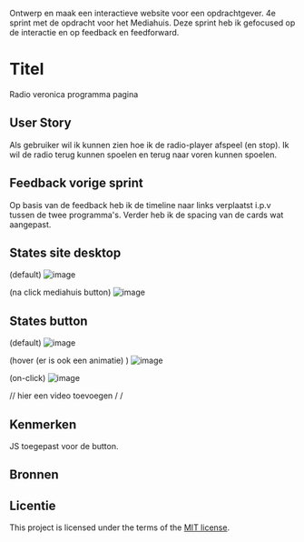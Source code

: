
Ontwerp en maak een interactieve website voor een opdrachtgever. 4e sprint met de opdracht voor het Mediahuis. Deze sprint heb ik gefocused op de interactie en op feedback en feedforward.

# Titel
Radio veronica programma pagina

## User Story
Als gebruiker wil ik kunnen zien hoe ik de radio-player afspeel (en stop). Ik wil de radio terug kunnen spoelen en terug naar voren kunnen spoelen.

## Feedback vorige sprint
Op basis van de feedback heb ik de timeline naar links verplaatst i.p.v tussen de twee programma's. Verder heb ik de spacing van de cards wat aangepast.

## States site desktop

(default)
![image](https://github.com/user-attachments/assets/07210c00-d7c1-44b5-8544-46c7a58fb0d0)

(na click mediahuis button)
![image](https://github.com/user-attachments/assets/c796e080-170f-403c-91a5-982fca857431)


## States button
(default)
![image](https://github.com/user-attachments/assets/96b244db-7f06-4871-a5d0-0dde3b062f54)

(hover (er is ook een animatie) )
![image](https://github.com/user-attachments/assets/96ec52aa-ac58-4967-82f3-60890a425759)

(on-click)
![image](https://github.com/user-attachments/assets/7b3ead29-d4d9-44ea-845a-48069c10948e)

// hier een video toevoegen /
/
## Kenmerken
JS toegepast voor de button.

## Bronnen

## Licentie

This project is licensed under the terms of the [MIT license](./LICENSE).

